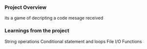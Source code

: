### Project Overview

 its a game of decripting a code mesage received


### Learnings from the project

 String operations
Conditional statement and loops
File I/O
Functions


